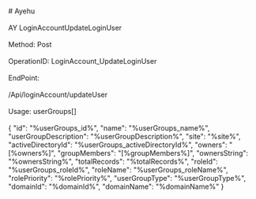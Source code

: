 <br>#     Ayehu</br>
<br>AY LoginAccountUpdateLoginUser</br>
<br>Method: Post</br>
<br>OperationID: LoginAccount_UpdateLoginUser</br>
<br>EndPoint:</br>
<br>/Api/loginAccount/updateUser</br>
<br>Usage: userGroups[]</br>
<br>{
  "id": "%userGroups_id%",
  "name": "%userGroups_name%",
  "userGroupDescription": "%userGroupDescription%",
  "site": "%site%",
  "activeDirectoryId": "%userGroups_activeDirectoryId%",
  "owners": "[%owners%]",
  "groupMembers": "[%groupMembers%]",
  "ownersString": "%ownersString%",
  "totalRecords": "%totalRecords%",
  "roleId": "%userGroups_roleId%",
  "roleName": "%userGroups_roleName%",
  "rolePriority": "%rolePriority%",
  "userGroupType": "%userGroupType%",
  "domainId": "%domainId%",
  "domainName": "%domainName%"
}</br>
